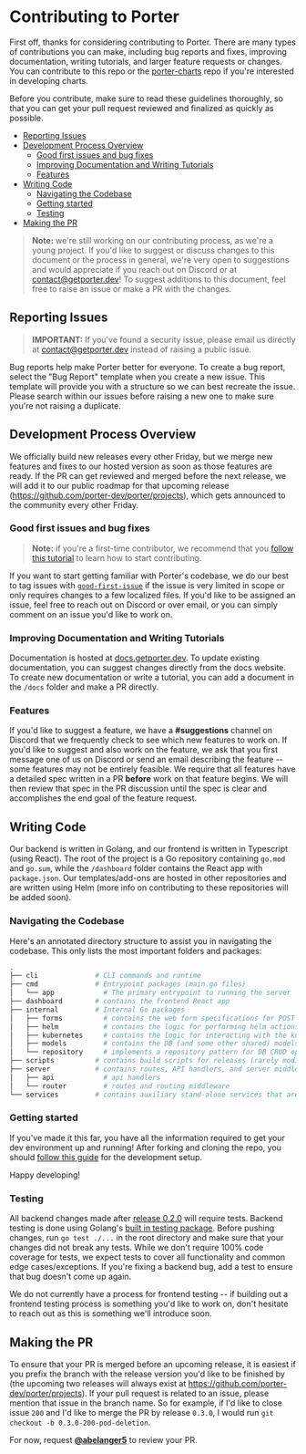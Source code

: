 # Contributing to Porter

First off, thanks for considering contributing to Porter. There are many types of contributions you can make, including bug reports and fixes, improving documentation, writing tutorials, and larger feature requests or changes. You can contribute to this repo or the [porter-charts](https://github.com/porter-dev/porter-charts) repo if you're interested in developing charts. 

Before you contribute, make sure to read these guidelines thoroughly, so that you can get your pull request reviewed and finalized as quickly as possible. 

- [Reporting Issues](#reporting-issues)
- [Development Process Overview](#development-process-overview)
  * [Good first issues and bug fixes](#good-first-issues-and-bug-fixes)
  * [Improving Documentation and Writing Tutorials](#improving-documentation-and-writing-tutorials)
  * [Features](#features)
- [Writing Code](#writing-code)
  * [Navigating the Codebase](#navigating-the-codebase)
  * [Getting started](#getting-started)
  * [Testing](#testing)
- [Making the PR](#making-the-pr)

> **Note:** we're still working on our contributing process, as we're a young project. If you'd like to suggest or discuss changes to this document or the process in general, we're very open to suggestions and would appreciate if you reach out on Discord or at [contact@getporter.dev](mailto:contact@getporter.dev)! To suggest additions to this document, feel free to raise an issue or make a PR with the changes. 

## Reporting Issues

> **IMPORTANT:** If you've found a security issue, please email us directly at [contact@getporter.dev](mailto:contact@getporter.dev) instead of raising a public issue.

Bug reports help make Porter better for everyone. To create a bug report, select the "Bug Report" template when you create a new issue. This template will provide you with a structure so we can best recreate the issue. Please search within our issues before raising a new one to make sure you're not raising a duplicate.

## Development Process Overview 

We officially build new releases every other Friday, but we merge new features and fixes to our hosted version as soon as those features are ready. If the PR can get reviewed and merged before the next release, we will add it to our public roadmap for that upcoming release (https://github.com/porter-dev/porter/projects), which gets announced to the community every other Friday.

### Good first issues and bug fixes

> **Note:** if you're a first-time contributor, we recommend that you [follow this tutorial](http://makeapullrequest.com/) to learn how to start contributing. 

If you want to start getting familiar with Porter's codebase, we do our best to tag issues with [`good-first-issue`](https://github.com/porter-dev/porter/labels/good%20first%20issue) if the issue is very limited in scope or only requires changes to a few localized files. If you'd like to be assigned an issue, feel free to reach out on Discord or over email, or you can simply comment on an issue you'd like to work on. 

### Improving Documentation and Writing Tutorials

Documentation is hosted at [docs.getporter.dev](https://docs.getporter.dev). To update existing documentation, you can suggest changes directly from the docs website. To create new documentation or write a tutorial, you can add a document in the `/docs` folder and make a PR directly. 

### Features

If you'd like to suggest a feature, we have a **#suggestions** channel on Discord that we frequently check to see which new features to work on. If you'd like to suggest and also work on the feature, we ask that you first message one of us on Discord or send an email describing the feature -- some features may not be entirely feasible. We require that all features have a detailed spec written in a PR **before** work on that feature begins. We will then review that spec in the PR discussion until the spec is clear and accomplishes the end goal of the feature request. 

## Writing Code 

Our backend is written in Golang, and our frontend is written in Typescript (using React). The root of the project is a Go repository containing `go.mod` and `go.sum`, while the `/dashboard` folder contains the React app with `package.json`. Our templates/add-ons are hosted in other repositories and are written using Helm (more info on contributing to these repositories will be added soon). 

### Navigating the Codebase

Here's an annotated directory structure to assist you in navigating the codebase. This only lists the most important folders and packages: 

```bash
.
├── cli              # CLI commands and runtime
├── cmd              # Entrypoint packages (main.go files)
│   └── app            # The primary entrypoint to running the server
├── dashboard        # contains the frontend React app
├── internal         # Internal Go packages
│   ├── forms          # contains the web form specifications for POST requests
│   ├── helm           # contains the logic for performing helm actions
│   ├── kubernetes     # contains the logic for interacting with the kubernetes api
│   ├── models         # contains the DB (and some other shared) models
│   └── repository     # implements a repository pattern for DB CRUD operations using gorm
├── scripts          # contains build scripts for releases (rarely modified)
├── server           # contains routes, API handlers, and server middleware
│   ├── api            # api handlers
│   └── router         # routes and routing middleware
└── services         # contains auxiliary stand-alone services that are run on Porter
```

### Getting started

If you've made it this far, you have all the information required to get your dev environment up and running! After forking and cloning the repo, you should [follow this guide](/docs/developing/setup.md) for the development setup. 

Happy developing!

### Testing 

All backend changes made after [release 0.2.0](https://github.com/porter-dev/porter/projects/2) will require tests. Backend testing is done using Golang's [built in testing package](https://golang.org/pkg/testing/). Before pushing changes, run `go test ./...` in the root directory and make sure that your changes did not break any tests. While we don't require 100% code coverage for tests, we expect tests to cover all functionality and common edge cases/exceptions. If you're fixing a backend bug, add a test to ensure that bug doesn't come up again. 

We do not currently have a process for frontend testing -- if building out a frontend testing process is something you'd like to work on, don't hesitate to reach out as this is something we'll introduce soon. 

## Making the PR

To ensure that your PR is merged before an upcoming release, it is easiest if you prefix the branch with the release version you'd like to be finished by (the upcoming two releases will always exist at https://github.com/porter-dev/porter/projects). If your pull request is related to an issue, please mention that issue in the branch name. So for example, if I'd like to close issue `200` and I'd like to merge the PR by release `0.3.0`, I would run `git checkout -b 0.3.0-200-pod-deletion`. 

For now, request [**@abelanger5**](https://github.com/abelanger5) to review your PR. 
